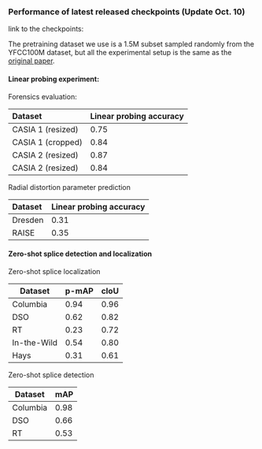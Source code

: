 ### Performance of latest released checkpoints (Update Oct. 10)

link to the checkpoints: 

The pretraining dataset we use is a 1.5M subset sampled randomly from the YFCC100M dataset, but all the experimental setup is the same as the  [original paper](https://arxiv.org/pdf/2301.04647.pdf).

#### Linear probing experiment:

Forensics evaluation:

| Dataset           | Linear probing accuracy |
| :---------------- | ----------------------- |
| CASIA 1 (resized) | 0.75                    |
| CASIA 1 (cropped) | 0.84                    |
| CASIA 2 (resized) | 0.87                    |
| CASIA 2 (resized) | 0.84                    |

Radial distortion parameter prediction

| Dataset | Linear probing accuracy |
| :------ | ----------------------- |
| Dresden | 0.31                    |
| RAISE   | 0.35                    |

#### Zero-shot splice detection and localization

Zero-shot splice localization

| Dataset     | p-mAP | cIoU |
| ----------- | ----- | ---- |
| Columbia    | 0.94  | 0.96 |
| DSO         | 0.62  | 0.82 |
| RT          | 0.23  | 0.72 |
| In-the-Wild | 0.54  | 0.80 |
| Hays        | 0.31  | 0.61 |

Zero-shot splice detection

| Dataset  | mAP  |
| -------- | ---- |
| Columbia | 0.98 |
| DSO      | 0.66 |
| RT       | 0.53 |